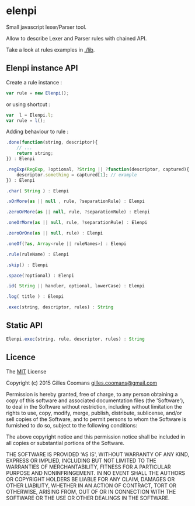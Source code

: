 # elenpi

Small javascript lexer/Parser tool.

Allow to describe Lexer and Parser rules with chained API.

Take a look at rules examples in [./lib](./lib).


## Elenpi instance API

Create a rule instance : 

```javascript
var rule = new Elenpi();
```

or using shortcut :

```javascript
var  l = Elenpi.l;
var rule = l();
```


Adding behaviour to rule :

```javascript
.done(function(string, descriptor){
	// ...
	return string;
}) : Elenpi
```

```javascript
.regExp(RegExp, ?optional, ?String || ?function(descriptor, captured){
	descriptor.something = captured[1]; // example
}) : Elenpi
```

```javascript
.char( String ) : Elenpi
```

```javascript
.xOrMore(as || null , rule, ?separationRule) : Elenpi
```

```javascript
.zeroOrMore(as || null, rule, ?separationRule) : Elenpi
```

```javascript
.oneOrMore(as || null, rule, ?separationRule) : Elenpi
```

```javascript
.zeroOrOne(as || null, rule) : Elenpi
```

```javascript
.oneOf(?as, Array<rule || ruleNames>) : Elenpi
```

```javascript
.rule(ruleName) : Elenpi
```

```javascript
.skip() : Elenpi
```

```javascript
.space(?optional) : Elenpi
```

```javascript
.id( String || handler, optional, lowerCase) : Elenpi
```

```javascript
.log( title ) : Elenpi
```

```javascript
.exec(string, descriptor, rules) : String
```


## Static API

```javascript
Elenpi.exec(string, rule, descriptor, rules) : String
```


## Licence

The [MIT](http://opensource.org/licenses/MIT) License

Copyright (c) 2015 Gilles Coomans <gilles.coomans@gmail.com>

Permission is hereby granted, free of charge, to any person obtaining a copy of this software and associated documentation files (the 'Software'), to deal in the Software without restriction, including without limitation the rights to use, copy, modify, merge, publish, distribute, sublicense, and/or sell copies of the Software, and to permit persons to whom the Software is furnished to do so, subject to the following conditions:

The above copyright notice and this permission notice shall be included in all copies or substantial portions of the Software.

THE SOFTWARE IS PROVIDED 'AS IS', WITHOUT WARRANTY OF ANY KIND, EXPRESS OR IMPLIED, INCLUDING BUT NOT LIMITED TO THE WARRANTIES OF MERCHANTABILITY, FITNESS FOR A PARTICULAR PURPOSE AND NONINFRINGEMENT. IN NO EVENT SHALL THE AUTHORS OR COPYRIGHT HOLDERS BE LIABLE FOR ANY CLAIM, DAMAGES OR OTHER LIABILITY, WHETHER IN AN ACTION OF CONTRACT, TORT OR OTHERWISE, ARISING FROM, OUT OF OR IN CONNECTION WITH THE SOFTWARE OR THE USE OR OTHER DEALINGS IN THE SOFTWARE.
